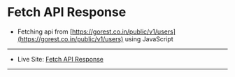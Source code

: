 # Fetch API Response

- Fetching api from [https://gorest.co.in/public/v1/users](https://gorest.co.in/public/v1/users) using JavaScript

---

- Live Site: [Fetch API Response](https://fetch-api-using-js.netlify.app/)

---
